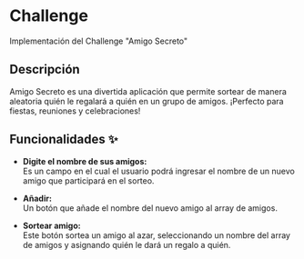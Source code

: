 # Challenge
Implementación del Challenge "Amigo Secreto"
## Descripción
Amigo Secreto es una divertida aplicación que permite sortear de manera aleatoria quién le regalará a quién en un grupo de amigos. 
¡Perfecto para fiestas, reuniones y celebraciones!
## Funcionalidades ✨

- **Digite el nombre de sus amigos:**  
  Es un campo en el cual el usuario podrá ingresar el nombre de un nuevo amigo que participará en el sorteo.

- **Añadir:**  
  Un botón que añade el nombre del nuevo amigo al array de amigos.

- **Sortear amigo:**  
  Este botón sortea un amigo al azar, seleccionando un nombre del array de amigos y asignando quién le dará un regalo a quién.
